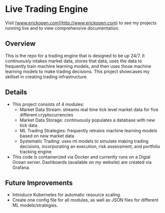 # Live Trading Engine 
Visit [www.erickopen.com](http://www.erickopen.com) to see my projects running live and to view comprehensive documentation.  

## Overview  
This is the repo for a trading engine that is designed to be up 24/7. It continuously intakes market data, stores that data, uses the data to frequently train machine learning models, and then uses those machine learning models to make trading decisions. This project showcases my skillset in creating trading infrastructure.

## Details
- This project consists of 4 modules:
    - Market Data Stream: streams real time tick level market data for five different cryptocurrencies
    - Market Data Storage: continuously populates a database with new tick data
    - ML Trading Strategies: frequently retrains machine learning models based on new market data
    - Systematic Trading: uses ml models to simulate making trading decisions, incorporating an execution, risk assessment, and portfolio tracking engine
- This code is containerized via Docker and currently runs on a Digial Ocean server. Dashboards (available on my website) are created via Grafana.

## Future Improvements
- Introduce Kubernetes for automatic resource scaling.
- Create one config file for all modules, as well as JSON files for different ML models/strategies.